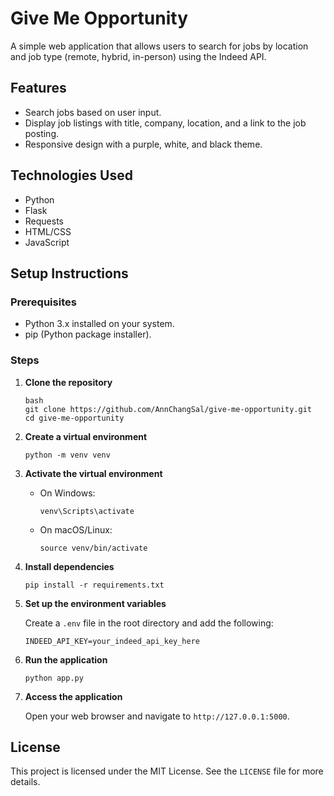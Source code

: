 # Give Me Opportunity

A simple web application that allows users to search for jobs by location and job type (remote, hybrid, in-person) using the Indeed API.

## Features

- Search jobs based on user input.
- Display job listings with title, company, location, and a link to the job posting.
- Responsive design with a purple, white, and black theme.

## Technologies Used

- Python
- Flask
- Requests
- HTML/CSS
- JavaScript

## Setup Instructions

### Prerequisites

- Python 3.x installed on your system.
- pip (Python package installer).

### Steps

1. **Clone the repository**

   ```
   bash
   git clone https://github.com/AnnChangSal/give-me-opportunity.git
   cd give-me-opportunity
   ```
2. **Create a virtual environment**

   ```
   python -m venv venv
   ```
3. **Activate the virtual environment**

   - On Windows:
     ```
     venv\Scripts\activate
     ```
   - On macOS/Linux:
     ```
     source venv/bin/activate
     ```
4. **Install dependencies**

   ```
   pip install -r requirements.txt
   ```
5. **Set up the environment variables**

   Create a `.env` file in the root directory and add the following:
   ```
   INDEED_API_KEY=your_indeed_api_key_here
   ```
6. **Run the application**

   ```
   python app.py
   ```
7. **Access the application**

   Open your web browser and navigate to `http://127.0.0.1:5000`.

## License

This project is licensed under the MIT License. See the `LICENSE` file for more details.
